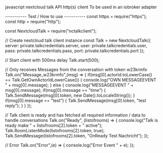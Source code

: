 javascript nextcloud talk API http(s) client
To be used in an iobroker adapter

----------- Test / How to use -----------
const https = require("https");
const http = require("http");

const NextcloudTalk = require("nctalkclient");


// Create nextcloud talk client instance
const Talk = new NextcloudTalk({
    server: private.talkcredentials.server,
    user: private.talkcredentials.user,
    pass: private.talkcredentials.pass,
    port: private.talkcredentials.port
    });

// Start client with 500ms delay
Talk.start(500);

// Only receives Messages from the conversation with token w23krmfo
Talk.on("Message_w23krmfo",(msg) => {
  if(msg[0].actorId.toLowerCase() == Talk.GetOwnActorIdLowerCase()) {
    console.log("OWN MESSAGEEVENT " + msg[0].message);
  }
  else {
    console.log("MESSAGEEVENT " + msg[0].message);
    if(msg[0].message == "time") {
      Talk.SendMessage(msg[0].token, new Date().toLocaleString());
    }
    if(msg[0].message == "test") {
      Talk.SendMessage(msg[0].token, "test reply");
    }
  }
});

// Talk client is ready and has fetched all required information / data to handle conversations
Talk.on("Ready", (listofrooms) => {
  console.log("Talk is ready make " + listofrooms[2].token + " active");
  Talk.RoomListenMode(listofrooms[2].token, true);
  Talk.SendMessage(listofrooms[2].token, "OnReady Test Nachricht");
});

// Error
Talk.on("Error",(e) => {
  console.log("Error Event " + e);
});
